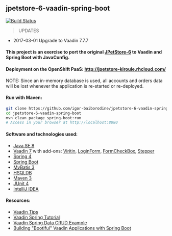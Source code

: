 jpetstore-6-vaadin-spring-boot
------------------------------
[![Build
Status](https://travis-ci.org/igor-baiborodine/jpetstore-6-vaadin-spring-boot.svg?branch=master)](https://travis-ci.org/igor-baiborodine/jpetstore-6-vaadin-spring-boot)

> UPDATES
* 2017-03-01  Upgrade to Vaadin 7.7.7

#### This project is an exercise to port the original [JPetStore-6](https://github.com/mybatis/jpetstore-6) to Vaadin and Spring Boot with JavaConfig.

#### Deployment on the OpenShift PaaS: http://jpetstore-kiroule.rhcloud.com/

NOTE: Since an in-memory database is used, all accounts and orders data will be lost whenever the application is re-started or re-deployed.

#### Run with Maven:
```bash
git clone https://github.com/igor-baiborodine/jpetstore-6-vaadin-spring-boot.git
cd jpetstore-6-vaadin-spring-boot
mvn clean package spring-boot:run
# Access in your browser at http://localhost:8080
```

#### Software and technologies used:
* [Java SE 8](http://www.oracle.com/technetwork/java/javase/downloads/index-jsp-138363.html)
* [Vaadin 7](https://vaadin.com/home) with add-ons: [Viritin](https://vaadin.com/directory#!addon/viritin), [LoginForm](https://vaadin.com/directory#!addon/loginform), [FormCheckBox](https://vaadin.com/directory#!addon/formcheckbox), [Stepper](https://vaadin.com/directory#!addon/stepper)
* [Spring 4](http://projects.spring.io/spring-framework/#quick-start)
* [Spring Boot](http://projects.spring.io/spring-boot/)
* [MyBatis 3](http://mybatis.org/mybatis-3/)
* [HSQLDB](http://hsqldb.org/)
* [Maven 3](http://maven.apache.org/)
* [JUnit 4](http://junit.org/)
* [IntelliJ IDEA](https://www.jetbrains.com/idea/)

#### Resources:
* [Vaadin Tips](https://github.com/vaadin-marcus/vaadin-tips)
* [Vaadin Spring Tutorial](https://vaadin.com/wiki/-/wiki/Spring+Vaadin/I+-+Getting+Started+with+Vaadin+Spring+and+Spring+Boot)
* [Vaadin Spring Data CRUD Example](https://github.com/mstahv/spring-data-vaadin-crud)
* [Building "Bootiful" Vaadin Applications with Spring Boot](https://github.com/joshlong/vaadin-and-spring-talk)
